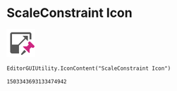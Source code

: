 # ScaleConstraint Icon
![](/img/ScaleConstraint%20Icon.png)

``` CSharp
EditorGUIUtility.IconContent("ScaleConstraint Icon")
```
```
1503343693133474942
```
